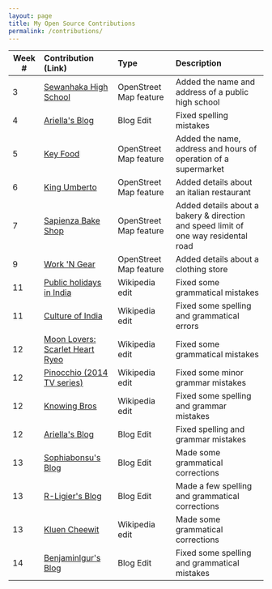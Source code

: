 ```yaml
---
layout: page
title: My Open Source Contributions
permalink: /contributions/
---
```


<!--
Type of the contribution should be "Wikipedia edit", "OpenStreet Map feature", "Project Documentation", "Project Code", "Blog Edit", etc.

The description should include a brief summary of what you did.

Replace the first row below with your contribution.

-->





| Week #       | Contribution (Link)  | Type  | Description |
|---|:---|:---|:---|
| 3 | [Sewanhaka High School](https://www.openstreetmap.org/changeset/74404582#map=19/40.71764/-73.68991) | OpenStreet Map feature | Added the name and address of a public high school     |
| 4 | [Ariella's Blog](https://github.com/hunter-college-ossd-fall-2019/ariella879-weekly/pull/7) | Blog Edit | Fixed spelling mistakes |
| 5 | [Key Food](https://www.openstreetmap.org/changeset/75049745) | OpenStreet Map feature  | Added the name, address and hours of operation of a supermarket |
| 6 | [King Umberto](https://www.openstreetmap.org/changeset/75353777) | OpenStreet Map feature | Added details about an italian restaurant |
| 7 | [Sapienza Bake Shop](https://www.openstreetmap.org/changeset/75639329#map=15/40.6965/-73.6933) | OpenStreet Map feature | Added details about a bakery & direction and speed limit of one way residental road |
| 9 | [Work 'N Gear](https://www.openstreetmap.org/changeset/76250445) | OpenStreet Map feature | Added details about a clothing store |
| 11 | [Public holidays in India](https://en.wikipedia.org/w/index.php?title=Public_holidays_in_India&diff=prev&oldid=925754970) | Wikipedia edit | Fixed some grammatical mistakes |
| 11 | [Culture of India](https://en.wikipedia.org/w/index.php?title=Culture_of_India&diff=prev&oldid=925758350) | Wikipedia edit | Fixed some spelling and grammatical errors |
| 12 | [Moon Lovers: Scarlet Heart Ryeo](https://en.wikipedia.org/w/index.php?title=Moon_Lovers%3A_Scarlet_Heart_Ryeo&type=revision&diff=926670211&oldid=926543267) | Wikipedia edit | Fixed some grammatical mistakes |
| 12 | [Pinocchio (2014 TV series)](https://en.wikipedia.org/w/index.php?title=Pinocchio_%282014_TV_series%29&type=revision&diff=926672555&oldid=917598090) | Wikipedia edit | Fixed some minor grammar mistakes |
| 12 | [Knowing Bros](https://en.wikipedia.org/w/index.php?title=Knowing_Bros&type=revision&diff=926688885&oldid=926567413) | Wikipedia edit | Fixed some spelling and grammar mistakes |
| 12 | [Ariella's Blog](https://github.com/hunter-college-ossd-fall-2019/ariella879-weekly/pull/8) | Blog Edit | Fixed spelling and grammar mistakes |
| 13 | [Sophiabonsu's Blog](https://github.com/hunter-college-ossd-fall-2019/sophiabonsu-weekly/pull/4) | Blog Edit | Made some grammatical corrections |
| 13 | [R-Ligier's Blog](https://github.com/hunter-college-ossd-fall-2019/R-Ligier-weekly/pull/5) | Blog Edit | Made a few spelling and grammatical corrections |
| 13 | [Kluen Cheewit](https://en.wikipedia.org/w/index.php?title=Khluen_Chiwit&type=revision&diff=927523443&oldid=905742444) | Wikipedia edit | Made some grammatical corrections |
| 14 | [Benjaminlgur's Blog](https://github.com/hunter-college-ossd-fall-2019/benjaminlgur-weekly/pull/5/files) | Blog Edit | Fixed some spelling and grammatical mistakes |

